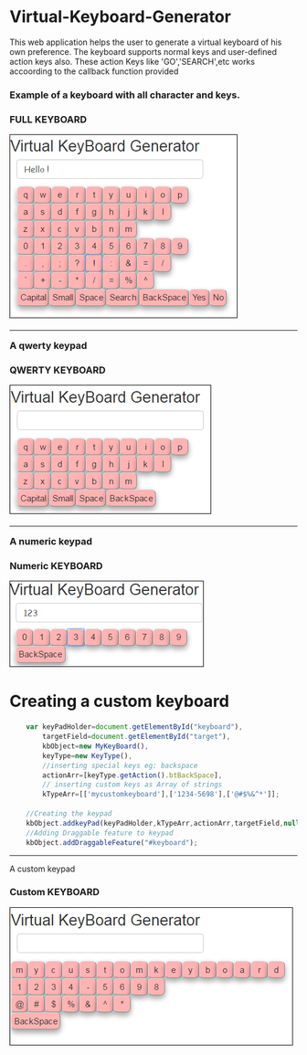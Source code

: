 # Virtual-Keyboard-Generator
This web application helps the user to generate a virtual keyboard of his own preference.
The keyboard supports normal keys and user-defined action keys also. These action Keys like 'GO','SEARCH',etc works accoording to the callback function provided

<h3>Example of a keyboard with all character and keys.<h3>
<p> FULL KEYBOARD </p>
<p> <img src="VirtualKeyboard/screenshot/fullkeyboard.PNG"></img></p>

<hr>A qwerty keypad<h3>
<p> QWERTY KEYBOARD </p>
<p> <img src="VirtualKeyboard/screenshot/qwerty.PNG"></img></p>

<hr>A numeric keypad<h3>
<p> Numeric KEYBOARD </p>
<p> <img src="VirtualKeyboard/screenshot/numeric.PNG"></img></p>

# Creating a custom keyboard
``` javascript
	var keyPadHolder=document.getElementById("keyboard"),
		targetField=document.getElementById("target"),
		kbObject=new MyKeyBoard(),
		keyType=new KeyType(),
		//inserting special keys eg: backspace
		actionArr=[keyType.getAction().btBackSpace],
		// inserting custom keys as Array of strings
		kTypeArr=[['mycustomkeyboard'],['1234-5698'],['@#$%&^*']];

	//Creating the keypad
	kbObject.addkeyPad(keyPadHolder,kTypeArr,actionArr,targetField,null,0,0);
	//Adding Draggable feature to keypad
	kbObject.addDraggableFeature("#keyboard");


```
<hr>A custom keypad<h3>
<p> Custom KEYBOARD </p>
<p> <img src="VirtualKeyboard/screenshot/custom.PNG"></img></p>


